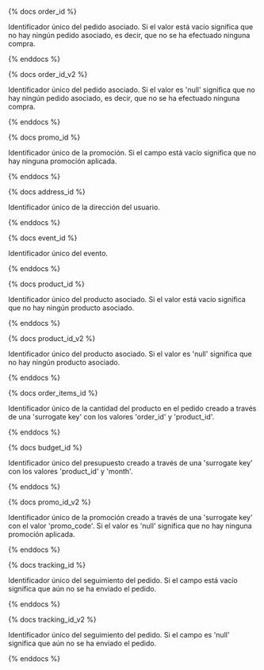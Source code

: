 {% docs order_id %}

Identificador único del pedido asociado.
Si el valor está vacío significa que no hay ningún pedido asociado, 
es decir, que no se ha efectuado ninguna compra.

{% enddocs %}

{% docs order_id_v2 %}

Identificador único del pedido asociado.
Si el valor es 'null' significa que no hay ningún pedido asociado, 
es decir, que no se ha efectuado ninguna compra.

{% enddocs %}

{% docs promo_id %}

Identificador único de la promoción.
Si el campo está vacío significa que no hay ninguna promoción aplicada.

{% enddocs %}

{% docs address_id %}

Identificador único de la dirección del usuario.

{% enddocs %}

{% docs event_id %}

Identificador único del evento.

{% enddocs %}

{% docs product_id %}

Identificador único del producto asociado.
Si el valor está vacío significa que no hay ningún producto asociado.

{% enddocs %}

{% docs product_id_v2 %}

Identificador único del producto asociado.
Si el valor es 'null' significa que no hay ningún producto asociado.

{% enddocs %}

{% docs order_items_id %}

Identificador único de la cantidad del producto en el pedido creado 
a través de una 'surrogate key' con los valores 'order_id' y 'product_id'.

{% enddocs %}

{% docs budget_id %}

Identificador único del presupuesto creado a través de una 'surrogate key' 
con los valores 'product_id' y 'month'.

{% enddocs %}

{% docs promo_id_v2 %}

Identificador único de la promoción creado a través de una 'surrogate key' 
con el valor 'promo_code'.
Si el valor es 'null' significa que no hay ninguna promoción aplicada.

{% enddocs %}

{% docs tracking_id %}

Identificador único del seguimiento del pedido.
Si el campo está vacío significa que aún no se ha enviado el pedido.

{% enddocs %}

{% docs tracking_id_v2 %}

Identificador único del seguimiento del pedido.
Si el campo es 'null' significa que aún no se ha enviado el pedido.

{% enddocs %}